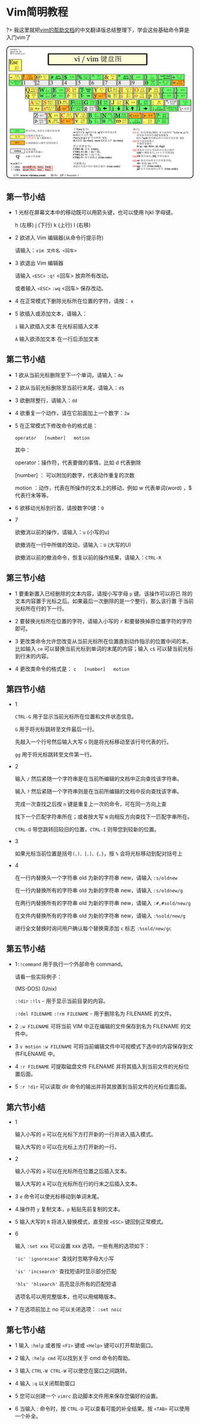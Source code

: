 # Vim简明教程

?> 我这里就把[vim的帮助文档](http://vimcdoc.sourceforge.net/)的中文翻译版总结整理下，学会这些基础命令算是入门vim了

![VIM](../images/vi-vim-cheat-sheet-sch1.gif)

## 第一节小结

- 1 光标在屏幕文本中的移动既可以用箭头键，也可以使用 hjkl 字母键。

  h (左移)    j (下行)       k (上行)        l (右移)

- 2 欲进入 Vim 编辑器(从命令行提示符)

  请输入：`vim 文件名 <回车>`

- 3 欲退出 Vim 编辑器

  请输入 `<ESC>`   `:q!`   <回车> 放弃所有改动。

  或者输入 `<ESC>`   `:wq`   <回车> 保存改动。

- 4 在正常模式下删除光标所在位置的字符，请按： `x`

- 5 欲插入或添加文本，请输入：

  `i`   输入欲插入文本   <ESC>    在光标前插入文本

  `A`   输入欲添加文本   <ESC>    在一行后添加文本

## 第二节小结

- 1 欲从当前光标删除至下一个单词，请输入：`dw`
- 2 欲从当前光标删除至当前行末尾，请输入：`d$`
- 3 欲删除整行，请输入：`dd`
- 4 欲重复一个动作，请在它前面加上一个数字：`2w`
- 5 在正常模式下修改命令的格式是：

  `operator   [number]   motion`

  其中：

  operator：操作符，代表要做的事情，比如 d 代表删除

  [number] ： 可以附加的数字，代表动作重复的次数

  motion ：动作，代表在所操作的文本上的移动，例如 w 代表单词(word)
  ，$ 代表行末等等。

- 6 欲移动光标到行首，请按数字0键：`0`

- 7

  欲撤消以前的操作，请输入：`u` (小写的u)

  欲撤消在一行中所做的改动，请输入：`U` (大写的U)

  欲撤消以前的撤消命令，恢复以前的操作结果，请输入：`CTRL-R`

## 第三节小结

- 1 要重新置入已经删除的文本内容，请按小写字母 `p` 键。该操作可以将已 除的文本内容置于光标之后。如果最后一次删除的是一个整行，那么该行置 于当前光标所在行的下一行。

- 2 要替换光标所在位置的字符，请输入小写的 `r` 和要替换掉原位置字符的字符即可。

- 3 更改类命令允许您改变从当前光标所在位置直到动作指示的位置中间的本。 比如输入 `ce` 可以替换当前光标到单词的末尾的内容；输入 `c$` 可以替当前光标到行末的内容。

- 4 更改类命令的格式是：
  `c   [number]   motion`

## 第四节小结

- 1

  `CTRL-G` 用于显示当前光标所在位置和文件状态信息。

  `G` 用于将光标跳转至文件最后一行。

  先敲入一个行号然后输入大写 `G` 则是将光标移动至该行号代表的行。

  `gg` 用于将光标跳转至文件第一行。

- 2

  输入 `/` 然后紧随一个字符串是在当前所编辑的文档中正向查找该字符串。

  输入 `?` 然后紧随一个字符串则是在当前所编辑的文档中反向查找该字串。

  完成一次查找之后按 `n` 键是重复上一次的命令，可在同一方向上查

  找下一个匹配字符串所在；或者按大写 `N` 向相反方向查找下一匹配字串所在。

  `CTRL-O` 带您跳转回较旧的位置，`CTRL-I` 则带您到较新的位置。

- 3

  如果光标当前位置是括号`(、)、[、]、{、}`，按 `%` 会将光标移动到配对括号上

- 4

  在一行内替换头一个字符串 old 为新的字符串 new，请输入  `:s/oldnew`

  在一行内替换所有的字符串 old 为新的字符串 new，请输入  `:s/oldnew/g`

  在两行内替换所有的字符串 old 为新的字符串 new，请输入  `:#,#sold/new/g`

  在文件内替换所有的字符串 old 为新的字符串 new，请输入  `:%sold/new/g`

  进行全文替换时询问用户确认每个替换需添加 `c` 标志 `:%sold/new/gc`

## 第五节小结

- 1`:!command` 用于执行一个外部命令 command。

  请看一些实际例子：

  (MS-DOS)      (Unix)

  `:!dir`           `:!ls`           - 用于显示当前目录的内容。

  `:!del FILENAME`   `:!rm FILENAME`   - 用于删除名为 FILENAME 的文件。

- 2 `:w FILENAME`  可将当前 VIM 中正在编辑的文件保存到名为 FILENAME 的文件中。

- 3  `v motion` `:w FILENAME` 可将当前编辑文件中可视模式下选中的内容保存到文件FILENAME 中。

- 4 `:r FILENAME` 可提取磁盘文件 FILENAME 并将其插入到当前文件的光标位置后面。

- 5 `:r !dir` 可以读取 dir 命令的输出并将其放置到当前文件的光标位置后面。

## 第六节小结

- 1

  输入小写的 `o` 可以在光标下方打开新的一行并进入插入模式。

  输入大写的 `O` 可以在光标上方打开新的一行。

- 2

  输入小写的 `a` 可以在光标所在位置之后插入文本。

  输入大写的 `A` 可以在光标所在行的行末之后插入文本。

- 3 `e` 命令可以使光标移动到单词末尾。

- 4.操作符 `y` 复制文本，`p` 粘贴先前复制的文本。

- 5 输入大写的 `R` 将进入替换模式，直至按 `<ESC>` 键回到正常模式。

- 6

  输入 `:set xxx` 可以设置 xxx 选项。一些有用的选项如下：

  `'ic' 'ignorecase'`    查找时忽略字母大小写

  `'is' 'incsearch'`    查找短语时显示部分匹配

  `'hls' 'hlsearch'`    高亮显示所有的匹配短语

  选项名可以用完整版本，也可以用缩略版本。

- 7 在选项前加上 no 可以关闭选项：  `:set noic`

## 第七节小结

- 1 输入 `:help` 或者按 `<F1>` 键或 `<Help>` 键可以打开帮助窗口。

- 2 输入 `:help cmd` 可以找到关于 cmd 命令的帮助。

- 3 输入 `CTRL-W CTRL-W`  可以使您在窗口之间跳转。

- 4 输入 `:q` 以关闭帮助窗口

- 5 您可以创建一个 `vimrc` 启动脚本文件用来保存您偏好的设置。

- 6 当输入 : 命令时，按 `CTRL-D` 可以查看可能的补全结果。按 `<TAB>` 可以使用一个补全。